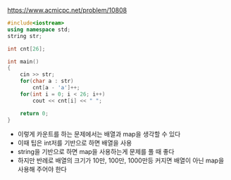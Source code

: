 https://www.acmicpc.net/problem/10808
```C++
#include<iostream>
using namespace std;  
string str;

int cnt[26];

int main()
{
    cin >> str;
    for(char a : str)
        cnt[a - 'a']++;
    for(int i = 0; i < 26; i++)
        cout << cnt[i] << " ";

    return 0;
}
```
- 이렇게 카운트를 하는 문제에서는 배열과 map을 생각할 수 있다
- 이때 팁은 int저를 기반으로 하면 배열을 사용
- string을 기반으로 하면 map을 사용하는게 문제를 풀 때 좋다
- 하지만 반례로 배열의 크기가 10만, 100만, 1000만등 커지면 배열이 아닌 map을 사용해 주어야 한다